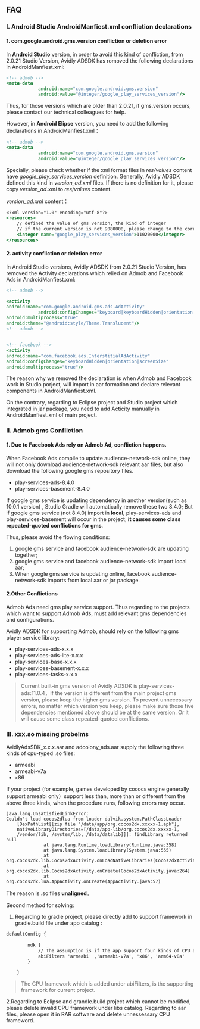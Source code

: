 ## FAQ

### I. Android Studio AndroidManfiest.xml confliction declarations

#### 1. com.google.android.gms.version confliction or deletion error
In **Android Studio** version, in order to avoid this kind of confliction, from 2.0.21 Studio Version, Avidly ADSDK has romoved the following declarations in AndroidManfiest.xml:
```asp
<!-- admob -->
<meta-data
            android:name="com.google.android.gms.version"
            android:value="@integer/google_play_services_version"/>
```
Thus, for those versions which are older than 2.0.21, if gms.version occurs, please contact our technical colleagues for help.

However, in **Android Elipse** version, you need to add the following declarations in AndroidManfiest.xml：
```asp
<!-- admob -->
<meta-data
            android:name="com.google.android.gms.version"
            android:value="@integer/google_play_services_version"/>
```
Specially, please check whether if the xml format files in *res/values* content have *google_play_services_version* definition. Generally, Avidly ADSDK defined this kind in *version_ad.xml* files. If there is no definition for it, please copy *version_ad.xml* to *res/values* content.

*version_ad.xml* content：
```asp
<?xml version="1.0" encoding="utf-8"?>
<resources>
	// defined the value of gms version, the kind of integer
	// if the current version is not 9080000, please change to the correct version.
    <integer name="google_play_services_version">11020000</integer>
</resources>
```

#### 2. activity confliction or deletion error
In Android Studio versions, Avidly ADSDK from 2.0.21 Studio Version,  has removed the Activity declarations which relied on Admob and Facebook Ads in AndroidManfiest.xml:
```asp
<!-- admob -->

<activity
android:name="com.google.android.gms.ads.AdActivity"
            android:configChanges="keyboard|keyboardHidden|orientation|screenLayout|uiMode|screenSize|smallestScreenSize"
android:multiprocess="true"
android:theme="@android:style/Theme.Translucent"/>
<!-- admob -->


<!-- facebook -->
<activity
android:name="com.facebook.ads.InterstitialAdActivity"
android:configChanges="keyboardHidden|orientation|screenSize"
android:multiprocess="true"/>
```

The reason why we removed the declaration is when Admob and Facebook work in Studio porject, will import in aar formation and declare relevant components in AndroidManfiest.xml.

On the contrary, regarding to Eclipse project and Studio project which integrated in jar package, you need to add Acticity manually in AndroidManfiest.xml of main project.

### II. Admob gms Confliction

#### 1. Due to Facebook Ads rely on Admob Ad, confliction happens.
When Facebook Ads compile to update audience-network-sdk online, they will not only download audience-network-sdk relevant aar files, but also download the following google gms repository files. 
- play-services-ads-8.4.0
- play-services-basement-8.4.0

If google gms service is updating dependency in another version(such as 10.0.1 version) , Studio Gradle will automatically remove these two 8.4.0; But if google gms service (not 8.4.0) import in **local**, play-services-ads and play-services-basement will occur in the project, **it causes some class repeated-quoted conflictions for gms**.

Thus, please avoid the flowing conditions:
1. google gms service and facebook audience-network-sdk are updating together;
2. google gms service and facebook audience-network-sdk import local aar;
3. When google gms service is updating online, facebook audience-network-sdk imports from local aar or jar package. 

#### 2.Other Conflictions

Admob Ads need gms play service support. Thus regarding to the projects which want to support Admob Ads, must add relevant gms dependencies and configurations.

Avidly ADSDK for supporting Admob, should rely on the following gms player service library:
- play-services-ads-x.x.x
- play-services-ads-lite-x.x.x
- play-services-base-x.x.x
- play-services-basement-x.x.x
- play-services-tasks-x.x.x

> Current built-in gms version of Avidly ADSDK is play-services-ads:11.0.4，If the version is different from the main project gms version, please keep the higher gms version. To prevent unnecessary errors, no matter which version you keep, please make sure those five dependencies mentioned above should be at the same version. Or it will cause some class repeated-quoted conflictions.


### III. xxx.so missing probelms
AvidlyAdsSDK_x.x.x.aar and adcolony_ads.aar supply the following three kinds of cpu-typed .so files:
- armeabi
- armeabi-v7a
- x86

If your project (for example, games developed by cococs engine generally support armeabi only）support less than, more than or different from the above three kinds, when the procedure runs, following errors may occur.



```
java.lang.UnsatisfiedLinkError:
Couldn't load cocos2dlua from loader dalvik.system.PathClassLoader
    [DexPathList[[zip file "/data/app/org.cocos2dx.xxxxx-1.apk"],
    nativeLibraryDirectories=[/data/app-lib/org.cocos2dx.xxxxx-1, 
    /vendor/lib, /system/lib, /data/datalib]]]: findLibrary returned null
              at java.lang.Runtime.loadLibrary(Runtime.java:358)
              at java.lang.System.loadLibrary(System.java:555)
              at org.cocos2dx.lib.Cocos2dxActivity.onLoadNativeLibraries(Cocos2dxActivity.java:248)
              at org.cocos2dx.lib.Cocos2dxActivity.onCreate(Cocos2dxActivity.java:264)
              at org.cocos2dx.lua.AppActivity.onCreate(AppActivity.java:57)

```
The reason is .so files **unaligned**。

Second method for solving:
1. Regarding to gradle project, please directly add to support framework in gradle.build file under app catalog :
```asp
defaultConfig {
 
        ndk {
            // The assumption is if the app support four kinds of CPU as followed
            abiFilters 'armeabi' ,'armeabi-v7a', 'x86', 'arm64-v8a'
        }

    }
```
> The CPU framework which is added under abiFilters, is the supporting framework for current project.

2.Regarding to Eclipse and grandle.build project which cannot be modified, please delete invalid CPU framework under libs catalog. Regarding to aar files, please open it in RAR software and delete unnessessary CPU frameword.




